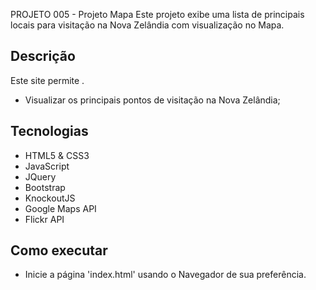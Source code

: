 PROJETO 005 - Projeto Mapa
Este projeto exibe uma lista de principais locais para visitação na Nova Zelândia com visualização no Mapa.

## Descrição
Este site permite .
* Visualizar os principais pontos de visitação na Nova Zelândia;

## Tecnologias
* HTML5 & CSS3
* JavaScript
* JQuery
* Bootstrap
* KnockoutJS
* Google Maps API
* Flickr API

## Como executar
* Inicie a página 'index.html' usando o Navegador de sua preferência.
